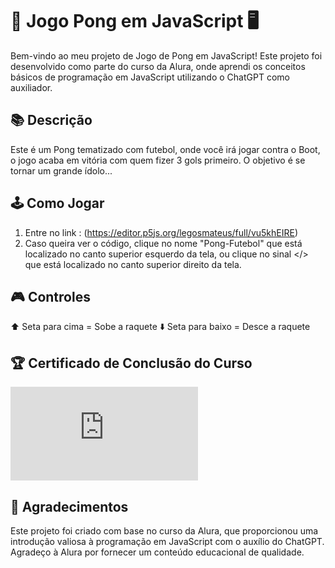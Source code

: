 # 🏓 Jogo Pong em JavaScript 🖥️

Bem-vindo ao meu projeto de Jogo de Pong em JavaScript! Este projeto foi desenvolvido como parte do curso da Alura, onde aprendi os conceitos básicos de programação em JavaScript utilizando o ChatGPT como auxiliador.

## 📚 Descrição
Este é um Pong tematizado com futebol, onde você irá jogar contra o Boot, o jogo acaba em vitória com quem fizer 3 gols primeiro. O objetivo é se tornar um grande ídolo... 
## 🕹️ Como Jogar
1. Entre no link : (https://editor.p5js.org/legosmateus/full/vu5khEIRE)
2. Caso queira ver o código, clique no nome "Pong-Futebol" que está localizado no canto superior esquerdo da tela, ou clique no sinal </> que está localizado no canto superior direito da tela.

## 🎮 Controles
⬆️ Seta para cima = Sobe a raquete
⬇️ Seta para baixo = Desce a raquete
   

## 🏆 Certificado de Conclusão do Curso
![image](https://github.com/Ticami/Pong/files/14607154/Mateus.Daltro.Ticami.-.Curso.ChatGPT.e.JavaScript_.construa.o.jogo.Pong.-.Alura.pdf)



## 🙏 Agradecimentos
Este projeto foi criado com base no curso da Alura, que proporcionou uma introdução valiosa à programação em JavaScript com o auxílio do ChatGPT. Agradeço à Alura por fornecer um conteúdo educacional de qualidade.

